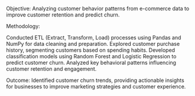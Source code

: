 Objective:
Analyzing customer behavior patterns from e-commerce data to improve customer retention and predict churn.

Methodology:

Conducted ETL (Extract, Transform, Load) processes using Pandas and NumPy for data cleaning and preparation.
Explored customer purchase history, segmenting customers based on spending habits.
Developed classification models using Random Forest and Logistic Regression to predict customer churn.
Analyzed key behavioral patterns influencing customer retention and engagement.

Outcome:
Identified customer churn trends, providing actionable insights for businesses to improve marketing strategies and customer experience.
